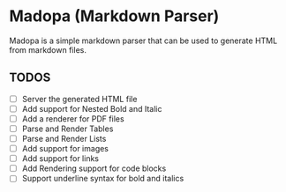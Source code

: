 # Madopa (Markdown Parser)

Madopa is a simple markdown parser that can be used to generate HTML from markdown files.

## TODOS

- [ ] Server the generated HTML file
- [ ] Add support for Nested Bold and Italic
- [ ] Add a renderer for PDF files
- [ ] Parse and Render Tables
- [ ] Parse and Render Lists
- [ ] Add support for images
- [ ] Add support for links
- [ ] Add Rendering support for code blocks
- [ ] Support underline syntax for bold and italics
